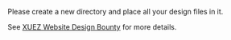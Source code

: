 Please create a new directory and place all your design files in it.

See [XUEZ Website Design Bounty](https://github.com/XuezProject/XUEZ-Website) for more details.
